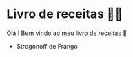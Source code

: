 # Livro de receitas :man_cook: #

Olá ! Bem vindo ao meu livro de receitas :wave: 

*  Strogonoff de Frango 
